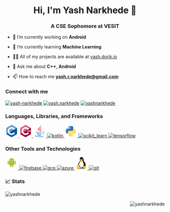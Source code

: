 <h1 align="center">Hi, I'm Yash Narkhede 👋</h1>
<h3 align="center">A CSE Sophomore at VESIT</h3>

- 🔭 I’m currently working on **Android**

- 🌱 I’m currently learning **Machine Learning**

- 👨‍💻 All of my projects are available at [yash.dorik.io](https://yash.dorik.io/)

- 💬 Ask me about **C++, Android**

- 📫 How to reach me **yash.r.narkhede@gmail.com**

<h3 align="left">Connect with me</h3>
<p align="left">
<a href="https://linkedin.com/in/yash-narkhede" target="blank"><img align="center" src="https://raw.githubusercontent.com/rahuldkjain/github-profile-readme-generator/master/src/images/icons/Social/linked-in-alt.svg" alt="yash-narkhede" height="30" width="40" /></a>
<a href="https://instagram.com/yash.narkhede" target="blank"><img align="center" src="https://raw.githubusercontent.com/rahuldkjain/github-profile-readme-generator/master/src/images/icons/Social/instagram.svg" alt="yash.narkhede" height="30" width="40" /></a>
<a href="https://www.hackerrank.com/yashnarkhede" target="blank"><img align="center" src="https://raw.githubusercontent.com/rahuldkjain/github-profile-readme-generator/master/src/images/icons/Social/hackerrank.svg" alt="yashnarkhede" height="30" width="40" /></a>
</p>

<h3 align="left">Languages, Libraries, and Frameworks</h3>
<p align="left"> 
  <a href="https://www.cprogramming.com/" target="_blank"> <img src="https://raw.githubusercontent.com/devicons/devicon/master/icons/c/c-original.svg" alt="c" width="40" height="40"/> </a> 
  <a href="https://www.w3schools.com/cpp/" target="_blank"> <img src="https://raw.githubusercontent.com/devicons/devicon/master/icons/cplusplus/cplusplus-original.svg" alt="cplusplus" width="40" height="40"/> </a> 
  <a href="https://www.java.com" target="_blank"> <img src="https://raw.githubusercontent.com/devicons/devicon/master/icons/java/java-original.svg" alt="java" width="40" height="40"/> </a> <a href="https://kotlinlang.org" target="_blank"> <img src="https://www.vectorlogo.zone/logos/kotlinlang/kotlinlang-icon.svg" alt="kotlin" width="40" height="40"/> </a> 
  <a href="https://www.python.org" target="_blank"> <img src="https://raw.githubusercontent.com/devicons/devicon/master/icons/python/python-original.svg" alt="python" width="40" height="40"/> </a> 
  <a href="https://scikit-learn.org/" target="_blank"> <img src="https://upload.wikimedia.org/wikipedia/commons/0/05/Scikit_learn_logo_small.svg" alt="scikit_learn" width="40" height="40"/> </a> 
  <a href="https://www.tensorflow.org" target="_blank"> <img src="https://www.vectorlogo.zone/logos/tensorflow/tensorflow-icon.svg" alt="tensorflow" width="40" height="40"/> </a> 
</p>

<h3 align="left">Other Tools and Technologies</h3>
<p align="left"> 
  <a href="https://developer.android.com" target="_blank"> <img src="https://raw.githubusercontent.com/devicons/devicon/master/icons/android/android-original-wordmark.svg" alt="android" width="40" height="40"/> </a> 
  <a href="https://firebase.google.com/" target="_blank"> <img src="https://www.vectorlogo.zone/logos/firebase/firebase-icon.svg" alt="firebase" width="40" height="40"/> </a> <a href="https://cloud.google.com" target="_blank"> <img src="https://www.vectorlogo.zone/logos/google_cloud/google_cloud-icon.svg" alt="gcp" width="40" height="40"/> </a> 
  <a href="https://azure.microsoft.com/en-in/" target="_blank"> <img src="https://www.vectorlogo.zone/logos/microsoft_azure/microsoft_azure-icon.svg" alt="azure" width="40" height="40"/> </a>
   <a href="https://www.linux.org/" target="_blank"> <img src="https://raw.githubusercontent.com/devicons/devicon/master/icons/linux/linux-original.svg" alt="linux" width="40" height="40"/> </a> 
    <a href="https://git-scm.com/" target="_blank"> <img src="https://www.vectorlogo.zone/logos/git-scm/git-scm-icon.svg" alt="git" width="40" height="40"/> </a> 


<h3 align="left">📈 Stats</h3>
<p>&nbsp;<img align="left" src="https://github-readme-stats.vercel.app/api?username=yashnarkhede&show_icons=true&theme=dark&title_color=fd6e97&bg_color=000000&locale=en&layout=compact" alt="yashnarkhede" /></p>

<!-- <p><img align="right" src="https://github-readme-streak-stats.herokuapp.com/?user=yashnarkhede&theme=highcontrast&layout=compact" alt="yashnarkhede" /></p>
 -->
<p><img align="right" src="https://github-readme-stats.vercel.app/api/top-langs?username=yashnarkhede&show_icons=true&theme=dark&title_color=fd6e97&locale=en&layout=compact" alt="yashnarkhede" /></p>
